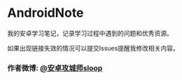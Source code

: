 # AndroidNote
我的安卓学习笔记，记录学习过程中遇到的问题和优秀资源。

如果出现链接失效的情况可以提交Issues提醒我修改相关内容。
### 作者微博: [@安卓攻城师sloop](http://weibo.com/5459430586)
